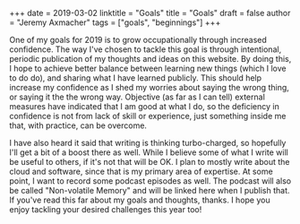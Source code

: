 +++
date = 2019-03-02
linktitle = "Goals"
title = "Goals"
draft = false
author = "Jeremy Axmacher"
tags = ["goals", "beginnings"]
+++

One of my goals for 2019 is to grow occupationally through increased confidence.
The way I've chosen to tackle this goal is through intentional, periodic publication of
my thoughts and ideas on this website. By doing this, I hope to achieve better balance
between learning new things (which I love to do do), and sharing what I have learned publicly.
This should help increase my confidence as I shed my worries about saying the wrong thing, or
saying it the the wrong way.  Objective (as far as I can tell) external measures have indicated
that I am good at what I do, so the deficiency in confidence is not from lack of skill or experience,
just something inside me that, with practice, can be overcome.

I have also heard it said that writing is thinking turbo-charged, so hopefully I'll get a bit
of a boost there as well.  While I believe some of what I write will be useful to others,
if it's not that will be OK.  I plan to mostly write about the cloud and software, since that is
my primary area of expertise.  At some point, I want to record some podcast episodes as well.
The podcast will also be called "Non-volatile Memory" and will be linked here when I publish that.
If you've read this far about my goals and thoughts, thanks.  I hope you enjoy tackling your desired
challenges this year too!
